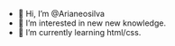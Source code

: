 - 👋 Hi, I’m @Arianeosilva
- 👀 I’m interested in new new knowledge.
- 🌱 I’m currently learning html/css.


<!---
Arianeosilva/Arianeosilva is a ✨ special ✨ repository because its `README.md` (this file) appears on your GitHub profile.
You can click the Preview link to take a look at your changes.
--->
